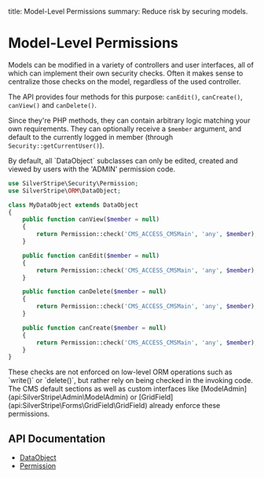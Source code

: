 title: Model-Level Permissions
summary: Reduce risk by securing models.

# Model-Level Permissions

Models can be modified in a variety of controllers and user interfaces, all of which can implement their own security 
checks. Often it makes sense to centralize those checks on the model, regardless of the used controller.

The API provides four methods for this purpose: `canEdit()`, `canCreate()`, `canView()` and `canDelete()`.

Since they're PHP methods, they can contain arbitrary logic matching your own requirements. They can optionally receive 
a `$member` argument, and default to the currently logged in member (through `Security::getCurrentUser()`).

<div class="notice" markdown="1">
By default, all `DataObject` subclasses can only be edited, created and viewed by users with the 'ADMIN' permission 
code.
</div>

```php
use SilverStripe\Security\Permission;
use SilverStripe\ORM\DataObject;

class MyDataObject extends DataObject 
{
    public function canView($member = null) 
    {
        return Permission::check('CMS_ACCESS_CMSMain', 'any', $member);
    }

    public function canEdit($member = null) 
    {
        return Permission::check('CMS_ACCESS_CMSMain', 'any', $member);
    }

    public function canDelete($member = null) 
    {
        return Permission::check('CMS_ACCESS_CMSMain', 'any', $member);
    }

    public function canCreate($member = null) 
    {
        return Permission::check('CMS_ACCESS_CMSMain', 'any', $member);
    }
}
```

<div class="alert" markdown="1">
These checks are not enforced on low-level ORM operations such as `write()` or `delete()`, but rather rely on being 
checked in the invoking code. The CMS default sections as well as custom interfaces like [ModelAdmin](api:SilverStripe\Admin\ModelAdmin) or 
[GridField](api:SilverStripe\Forms\GridField\GridField) already enforce these permissions.
</div>

## API Documentation

* [DataObject](api:SilverStripe\ORM\DataObject)
* [Permission](api:SilverStripe\Security\Permission)
